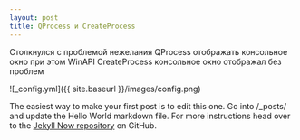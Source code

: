 ```yaml
---
layout: post
title: QProcess и CreateProcess
---
```


Столкнулся с проблемой нежелания QProcess отображать консольное окно при этом
WinAPI CreateProcess консольное окно отображал без проблем

![_config.yml]({{ site.baseurl }}/images/config.png)

The easiest way to make your first post is to edit this one. Go into /_posts/ and update the Hello World markdown file. For more instructions head over to the [Jekyll Now repository](https://github.com/barryclark/jekyll-now) on GitHub.
